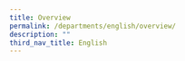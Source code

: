 ```yaml
---
title: Overview
permalink: /departments/english/overview/
description: ""
third_nav_title: English
---
```

